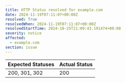 ```yaml
---
title: HTTP Status resolved for example.com
date: 2024-11-19T07:11:07+00:00Z
resolved: True
resolvedWhen: 2024-11-19T07:11:07+00:00Z
resolvedStartTime: 2024-10-25T21:09:43.191474+00:00
severity: notice
affected:
  - example.com
section: issue
---
```


| Expected Statuses | Actual Status  |
|-------------------|----------------|
| 200, 301, 302 | 200 |

